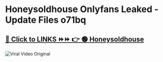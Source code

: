 
 # Honeysoldhouse Onlyfans Leaked - Update Files o71bq

## <h2><a href="https://clipsfans.com/Honeysoldhouse&ref=git">🔗 Click to LINKS ⏩⏩ 👉 🟢 Honeysoldhouse </a></h2>

<a href="https://clipsfans.com/Honeysoldhouse&ref=git" rel="nofollow" data-target="animated-image.originalLink"><img src="https://i.ibb.co.com/xMMVF88/686577567.gif" alt="Viral Video Original" style="max-width: 100%; display: inline-block;" data-target="animated-image.originalImage"></a>

